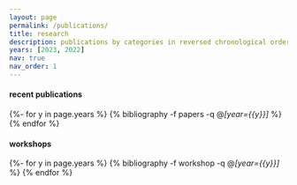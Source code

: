 ```yaml
---
layout: page
permalink: /publications/
title: research
description: publications by categories in reversed chronological order. [*] denotes equal contribution.
years: [2023, 2022]
nav: true
nav_order: 1
---
```


#### recent publications
<!-- _pages/publications.md -->
<div class="publications">

{%- for y in page.years %}
  {% bibliography -f papers -q @*[year={{y}}]* %}
{% endfor %}

</div>

#### workshops

<div class="publications">

{%- for y in page.years %}
  {% bibliography -f workshop -q @*[year={{y}}]* %}
{% endfor %}

</div>